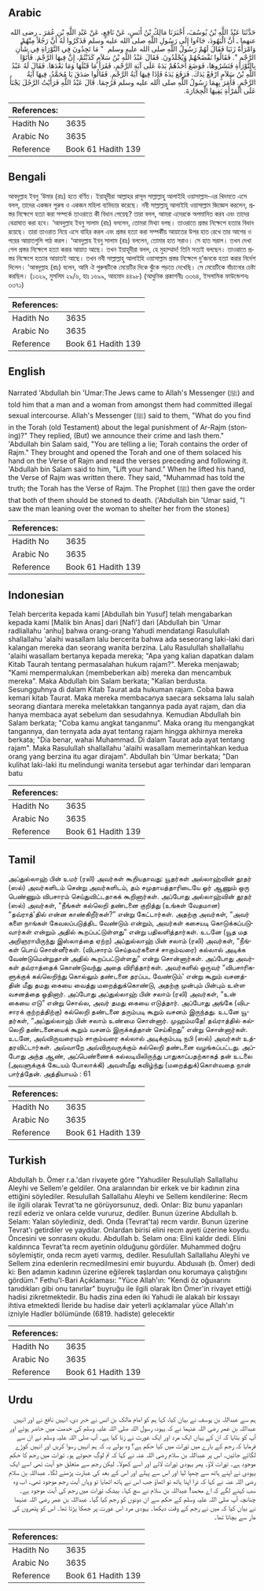 ## Arabic


<div dir="rtl" lang="ar" style={{fontSize:'larger',backgroundColor:'#f8f9fa',padding:20}}>
حَدَّثَنَا عَبْدُ اللَّهِ بْنُ يُوسُفَ، أَخْبَرَنَا مَالِكُ بْنُ أَنَسٍ، عَنْ نَافِعٍ، عَنْ عَبْدِ اللَّهِ بْنِ عُمَرَ ـ رضى الله عنهما ـ أَنَّ الْيَهُودَ، جَاءُوا إِلَى رَسُولِ اللَّهِ صلى الله عليه وسلم فَذَكَرُوا لَهُ أَنَّ رَجُلاً مِنْهُمْ وَامْرَأَةً زَنَيَا فَقَالَ لَهُمْ رَسُولُ اللَّهِ صلى الله عليه وسلم ‏ "‏ مَا تَجِدُونَ فِي التَّوْرَاةِ فِي شَأْنِ الرَّجْمِ ‏"‏‏.‏ فَقَالُوا نَفْضَحُهُمْ وَيُجْلَدُونَ‏.‏ فَقَالَ عَبْدُ اللَّهِ بْنُ سَلاَمٍ كَذَبْتُمْ، إِنَّ فِيهَا الرَّجْمَ‏.‏ فَأَتَوْا بِالتَّوْرَاةِ فَنَشَرُوهَا، فَوَضَعَ أَحَدُهُمْ يَدَهُ عَلَى آيَةِ الرَّجْمِ، فَقَرَأَ مَا قَبْلَهَا وَمَا بَعْدَهَا‏.‏ فَقَالَ لَهُ عَبْدُ اللَّهِ بْنُ سَلاَمٍ ارْفَعْ يَدَكَ‏.‏ فَرَفَعَ يَدَهُ فَإِذَا فِيهَا آيَةُ الرَّجْمِ‏.‏ فَقَالُوا صَدَقَ يَا مُحَمَّدُ، فِيهَا آيَةُ الرَّجْمِ‏.‏ فَأَمَرَ بِهِمَا رَسُولُ اللَّهِ صلى الله عليه وسلم فَرُجِمَا‏.‏ قَالَ عَبْدُ اللَّهِ فَرَأَيْتُ الرَّجُلَ يَجْنَأُ عَلَى الْمَرْأَةِ يَقِيهَا الْحِجَارَةَ‏.‏
</div>
<div style={{backgroundColor:'#f8f9fa',padding:20, marginBottom: 10}}><table> <thead> <tr> <th>References:</th> <th></th> </tr> </thead> <tbody><tr><td>Hadith No</td><td>3635</td></tr><tr><td>Arabic No</td><td>3635</td></tr><tr><td>Reference</td><td>Book 61 Hadith 139</td></tr></tbody></table></div>

## Bengali


<div dir="ltr" lang="bn" style={{fontSize:'larger',backgroundColor:'#f8f9fa',padding:20}}>
আবদুল্লাহ ইবনু ‘উমার (রাঃ) হতে বর্ণিত। ইয়াহূদীরা আল্লাহর রাসূল সাল্লাল্লাহু আলাইহি ওয়াসাল্লাম-এর খিদমতে এসে বলল, তাদের একজন পুরুষ ও একজন মহিলা ব্যভিচার করেছে। নবী সাল্লাল্লাহু আলাইহি ওয়াসাল্লাম জিজ্ঞেস করলেন, প্রস্তর নিক্ষেপে হত্যা করা সম্পর্কে তাওরাতে কী বিধান পেয়েছ? তারা বলল, আমরা এদেরকে অপমানিত করব এবং তাদের বেত্রাঘাত করা হবে। ‘আবদুল্লাহ ইবনু সালাম (রাঃ) বললেন, তোমরা মিথ্যা বলছ। তাওরাতে প্রস্তর নিক্ষেপে হত্যার বিধান রয়েছে। তারা তাওরাত নিয়ে এসে বাহির করল এবং প্রস্তর হত্যা করা সম্পর্কীয় আয়াতের উপর হাত রেখে তার আগের ও পরের আয়াতগুলি পাঠ করল। ‘আবদুল্লাহ ইবনু সালাম (রাঃ) বললেন, তোমার হাত সরাও। সে হাত সরাল। তখন দেখা গেল প্রস্তর নিক্ষেপে হত্যা করার আয়াত আছে। তখন ইয়াহূদীরা বলল, হে মুহাম্মাদ! তিনি সত্যই বলছেন। তাওরাতে প্রস্তর নিক্ষেপে হত্যার আয়াতই আছে। তখন নবী সাল্লাল্লাহু আলাইহি ওয়াসাল্লাম প্রস্তর নিক্ষেপে দু’জনকে হত্যা করার নির্দেশ দিলেন। ‘আবদুল্লাহ (রাঃ) বলেন, আমি ঐ পুরুষটিকে মেয়েটির দিকে ঝুঁকে পড়তে দেখেছি। সে মেয়েটিকে বাঁচানোর চেষ্টা করছিল। (১৩২৯, মুসলিম ২৯/৬, হাঃ ১৬৯৯, আহমাদ ৪৪৯৮) (আধুনিক প্রকাশনীঃ ৩৩৬৪, ইসলামিক ফাউন্ডেশনঃ ৩৩৭১)
</div>
<div style={{backgroundColor:'#f8f9fa',padding:20, marginBottom: 10}}><table> <thead> <tr> <th>References:</th> <th></th> </tr> </thead> <tbody><tr><td>Hadith No</td><td>3635</td></tr><tr><td>Arabic No</td><td>3635</td></tr><tr><td>Reference</td><td>Book 61 Hadith 139</td></tr></tbody></table></div>

## English


<div dir="ltr" lang="en" style={{fontSize:'larger',backgroundColor:'#f8f9fa',padding:20}}>
Narrated 'Abdullah bin 'Umar:The Jews came to Allah's Messenger (ﷺ) and told him that a man and a woman from amongst them had committed illegal sexual intercourse. Allah's Messenger (ﷺ) said to them, "What do you find in the Torah (old Testament) about the legal punishment of Ar-Rajm (stoning)?" They replied, (But) we announce their crime and lash them." 'Abdullah bin Salam said, "You are telling a lie; Torah contains the order of Rajm." They brought and opened the Torah and one of them solaced his hand on the Verse of Rajm and read the verses preceding and following it. 'Abdullah bin Salam said to him, "Lift your hand." When he lifted his hand, the Verse of Rajm was written there. They said, "Muhammad has told the truth; the Torah has the Verse of Rajm. The Prophet (ﷺ) then gave the order that both of them should be stoned to death. ('Abdullah bin 'Umar said, "I saw the man leaning over the woman to shelter her from the stones)
</div>
<div style={{backgroundColor:'#f8f9fa',padding:20, marginBottom: 10}}><table> <thead> <tr> <th>References:</th> <th></th> </tr> </thead> <tbody><tr><td>Hadith No</td><td>3635</td></tr><tr><td>Arabic No</td><td>3635</td></tr><tr><td>Reference</td><td>Book 61 Hadith 139</td></tr></tbody></table></div>

## Indonesian


<div dir="ltr" lang="id" style={{fontSize:'larger',backgroundColor:'#f8f9fa',padding:20}}>
Telah bercerita kepada kami [Abdullah bin Yusuf] telah mengabarkan kepada kami [Malik bin Anas] dari [Nafi'] dari [Abdullah bin 'Umar radliallahu 'anhu] bahwa orang-orang Yahudi mendatangi Rasulullah shallallahu 'alaihi wasallam lalu bercerita bahwa ada seseorang laki-laki dari kalangan mereka dan seorang wanita berzina. Lalu Rasulullah shallallahu 'alaihi wasallam bertanya kepada mereka; "Apa yang kalian dapatkan dalam Kitab Taurah tentang permasalahan hukum rajam?". Mereka menjawab; "Kami mempermalukan (membeberkan aib) mereka dan mencambuk mereka". Maka Abdullah bin Salam berkata; "Kalian berdusta. Sesungguhnya di dalam Kitab Taurat ada hukuman rajam. Coba bawa kemari kitab Taurat. Maka mereka membacanya saecara seksama lalu salah seorang diantara mereka meletakkan tangannya pada ayat rajam, dan dia hanya membaca ayat sebelum dan sesudahnya. Kemudian Abdullah bin Salam berkata; "Coba kamu angkat tanganmu". Maka orang itu mengangkat tangannya, dan ternyata ada ayat tentang rajam hingga akhirnya mereka berkata; "Dia benar, wahai Muhammad. Di dalam Taurat ada ayat tentang rajam". Maka Rasulullah shallallahu 'alaihi wasallam memerintahkan kedua orang yang berzina itu agar dirajam". Abdullah bin 'Umar berkata; "Dan kulihat laki-laki itu melindungi wanita tersebut agar terhindar dari lemparan batu
</div>
<div style={{backgroundColor:'#f8f9fa',padding:20, marginBottom: 10}}><table> <thead> <tr> <th>References:</th> <th></th> </tr> </thead> <tbody><tr><td>Hadith No</td><td>3635</td></tr><tr><td>Arabic No</td><td>3635</td></tr><tr><td>Reference</td><td>Book 61 Hadith 139</td></tr></tbody></table></div>

## Tamil


<div dir="ltr" lang="ta" style={{fontSize:'larger',backgroundColor:'#f8f9fa',padding:20}}>
அப்துல்லாஹ் பின் உமர் (ரலி) அவர்கள் கூறியதாவது: யூதர்கள் அல்லாஹ்வின் தூதர் (ஸல்) அவர்களிடம் சென்று அவர்களிடம், தம் சமுதாயத்தாரிடையே ஓர் ஆணும் ஒரு பெண்ணும் விபசாரம் செய்துவிட்டதாகக் கூறினார்கள். அப்போது அல்லாஹ்வின் தூதர் (ஸல்) அவர்கள், “நீங்கள் கல்லெறி தண்டனை குறித்து (உங்கள் வேதமான) “தவ்ராத்'தில் என்ன காண்கிறீர்கள்?” என்று கேட்டார்கள். அதற்கு அவர்கள், “அவர் களை நாங்கள் கேவலப்படுத்திட வேண்டும் என்றும், அவர்கள் கசையடி கொடுக்கப்படுவார்கள் என்றும் அதில் கூறப்பட்டுள்ளது” என்று பதிலளித்தார்கள். உடனே (யூத மத அறிஞராயிருந்து இஸ்லாத்தை ஏற்ற) அப்துல்லாஹ் பின் சலாம் (ரலி) அவர்கள், “நீங்கள் பொய் சொன்னீர்கள். (விபசாரம் செய்தவர்களைச் சாகும்வரை) கல்லால் அடிக்க வேண்டுமென்றுதான் அதில் கூறப்பட்டுள்ளது” என்று சொன்னார்கள். அப்போது அவர்கள் தவ்ராத்தைக் கொண்டுவந்து அதை விரித்தார்கள். அவர்களில் ஒருவர் “விபசாரிகளுக்குக் கல்லெறிந்து கொல்லும் தண்டனை தரப்பட வேண்டும்' என்று கூறும் வசனத்தின் மீது தமது கையை வைத்து மறைத்துக்கொண்டு, அதற்கு முன்பும் பின்பும் உள்ள வசனத்தை ஓதினார். அப்போது அப்துல்லாஹ் பின் சலாம் (ரலி) அவர்கள், “உன் கையை எடு” என்று சொல்ல, அவர் தமது கையை எடுத்தார். அப்போது அங்கே (விபசாரக் குற்றத்திற்கு) கல்லெறி தண்டனை தரும்படி கூறும் வசனம் இருந்தது. உடனே யூதர்கள், “அப்துல்லாஹ் பின் சலாம் உண்மை சொன்னார். முஹம்மதே! தவ்ராத்தில் கல்லெறி தண்டனையைக் கூறும் வசனம் இருக்கத்தான் செய்கிறது” என்று சொன்னார்கள். உடனே, அவ்விருவரையும் சாகும்வரை கல்லால் அடிக்கும்படி நபி (ஸல்) அவர்கள் உத்தரவிட்டார்கள். அவ்வாறே அவ்விருவருக்கும் கல்லெறி தண்டனை வழங்கப்பட்டது. அப்போது அந்த ஆண், அப்பெண்ணைக் கல்லடியிலிருந்து பாதுகாப்பதற்காகத் தன் உடலை (அவளுக்குக் கேடயம் போலாக்கி) அவள்மீது கவிழ்ந்து (மறைத்துக்)கொள்வதை நான் பார்த்தேன். அத்தியாயம் : 61
</div>
<div style={{backgroundColor:'#f8f9fa',padding:20, marginBottom: 10}}><table> <thead> <tr> <th>References:</th> <th></th> </tr> </thead> <tbody><tr><td>Hadith No</td><td>3635</td></tr><tr><td>Arabic No</td><td>3635</td></tr><tr><td>Reference</td><td>Book 61 Hadith 139</td></tr></tbody></table></div>

## Turkish


<div dir="ltr" lang="tr" style={{fontSize:'larger',backgroundColor:'#f8f9fa',padding:20}}>
Abdullah b. Ömer r.a.'dan rivayete göre "Yahudiler Resulullah Sallallahu Aleyhi ve Sellem'e geldiler. Ona aralarından bir erkek ve bir kadının zina ettiğini söylediler. Resulullah Sallallahu Aleyhi ve Sellem kendilerine: Recm ile ilgili olarak Tevrat'ta ne görüyorsunuz, dedi. Onlar: Biz bunu yapanları rezil ederiz ve onlara celde vururuz, dediler. Bunun üzerine AbduIlah b. Selam: Yalan söylediniz, dedi. Onda (Tevrat'ta) recm vardır. Bunun üzerine Tevrat'ı getirdiler ve yaydılar. Onlardan birisi elini recm ayeti üzerine koydu. Öncesini ve sonrasını okudu. AbduIlah b. Selam ona: Elini kaldır dedi. Elini kaldırınca Tevrat'ta recm ayetinin olduğunu gördüler. Muhammed doğru söylemiştir, onda recm ayeti varmış, dediler. ResuluIlah Sallallahu Aleyhi ve Sellem zina edenlerin recmedilmesini emir buyurdu. Abduııah (b. Ömer) dedi ki: Ben adamın kadının üzerine eğilerek taşlardan onu korumaya çalıştığını gördüm." Fethu'l-Bari Açıklaması: "Yüce Allah'ın: "Kendi öz oğuııarını tanıdıkları gibi onu tanırlar" buyruğu ile ilgili olarak İbn Ömer'in rivayet ettiği hadisi zikretmektedir. Bu hadis zina eden iki Yahudi ile alakalı bir kıssayı ihtiva etmektedi İleride bu hadise dair yeterli açıklamalar yüce Allah'ın izniyle Hadler bölümünde (6819. hadiste) gelecektir
</div>
<div style={{backgroundColor:'#f8f9fa',padding:20, marginBottom: 10}}><table> <thead> <tr> <th>References:</th> <th></th> </tr> </thead> <tbody><tr><td>Hadith No</td><td>3635</td></tr><tr><td>Arabic No</td><td>3635</td></tr><tr><td>Reference</td><td>Book 61 Hadith 139</td></tr></tbody></table></div>

## Urdu


<div dir="rtl" lang="ur" style={{fontSize:'larger',backgroundColor:'#f8f9fa',padding:20}}>
ہم سے عبداللہ بن یوسف نے بیان کیا، کہا ہم کو امام مالک بن انس نے خبر دی، انہیں نافع نے اور انہیں عبداللہ بن عمر رضی اللہ عنہما نے کہ یہود، رسول اللہ صلی اللہ علیہ وسلم کی خدمت میں حاضر ہوئے اور آپ کو بتایا کہ ان کے یہاں ایک مرد اور ایک عورت نے زنا کیا ہے۔ آپ صلی اللہ علیہ وسلم نے ان سے فرمایا کہ رجم کے بارے میں تورات میں کیا حکم ہے؟ وہ بولے یہ کہ ہم انہیں رسوا کریں اور انہیں کوڑے لگائے جائیں۔ اس پر عبداللہ بن سلام رضی اللہ عنہ نے کہا کہ تم لوگ جھوٹے ہو۔ تورات میں رجم کا حکم موجود ہے۔ تورات لاؤ۔ پھر یہودی تورات لائے اور اسے کھولا۔ لیکن رجم سے متعلق جو آیت تھی اسے ایک یہودی نے اپنے ہاتھ سے چھپا لیا اور اس سے پہلے اور اس کے بعد کی عبارت پڑھنے لگا۔ عبداللہ بن سلام رضی اللہ عنہ نے کہا کہ ذرا اپنا ہاتھ تو اٹھاؤ جب اس نے ہاتھ اٹھایا تو وہاں آیت رجم موجود تھی۔ اب وہ سب کہنے لگے کہ اے محمد! عبداللہ بن سلام نے سچ کہا۔ بیشک تورات میں رجم کی آیت موجود ہے۔ چنانچہ آپ صلی اللہ علیہ وسلم کے حکم سے ان دونوں کو رجم کیا گیا۔ عبداللہ بن عمر رضی اللہ عنہما نے بیان کیا کہ میں نے رجم کے وقت دیکھا۔ یہودی مرد اس عورت پر جھکا پڑتا تھا۔ اس کو پتھروں کی مار سے بچاتا تھا۔
</div>
<div style={{backgroundColor:'#f8f9fa',padding:20, marginBottom: 10}}><table> <thead> <tr> <th>References:</th> <th></th> </tr> </thead> <tbody><tr><td>Hadith No</td><td>3635</td></tr><tr><td>Arabic No</td><td>3635</td></tr><tr><td>Reference</td><td>Book 61 Hadith 139</td></tr></tbody></table></div>